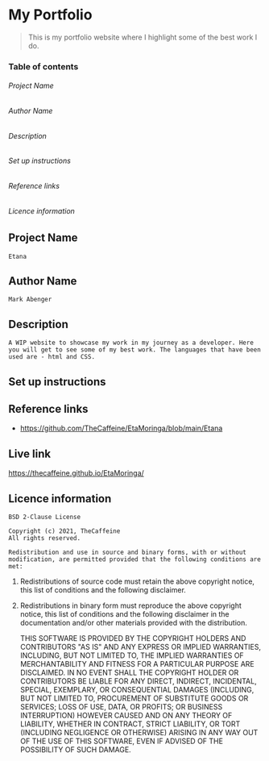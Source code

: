 # My Portfolio 

>This is my portfolio website where I highlight some of the best work I do.

### Table of contents 

###### Project Name 
###### Author Name 
###### Description 
###### Set up instructions
###### Reference links
###### Licence information 


## Project Name

    Etana

## Author Name

    Mark Abenger

## Description 

    A WIP website to showcase my work in my journey as a developer. Here you will get to see some of my best work. The languages that have been used are - html and CSS.

## Set up instructions 

## Reference links

- https://github.com/TheCaffeine/EtaMoringa/blob/main/Etana

## Live link 
https://thecaffeine.github.io/EtaMoringa/

## Licence information 

    BSD 2-Clause License

    Copyright (c) 2021, TheCaffeine
    All rights reserved.

    Redistribution and use in source and binary forms, with or without
    modification, are permitted provided that the following conditions are met:

1. Redistributions of source code must retain the above copyright notice, this
   list of conditions and the following disclaimer.

2. Redistributions in binary form must reproduce the above copyright notice,
   this list of conditions and the following disclaimer in the documentation
   and/or other materials provided with the distribution.

    THIS SOFTWARE IS PROVIDED BY THE COPYRIGHT HOLDERS AND CONTRIBUTORS "AS IS"
    AND ANY EXPRESS OR IMPLIED WARRANTIES, INCLUDING, BUT NOT LIMITED TO, THE
    IMPLIED WARRANTIES OF MERCHANTABILITY AND FITNESS FOR A PARTICULAR PURPOSE ARE
    DISCLAIMED. IN NO EVENT SHALL THE COPYRIGHT HOLDER OR CONTRIBUTORS BE LIABLE
    FOR ANY DIRECT, INDIRECT, INCIDENTAL, SPECIAL, EXEMPLARY, OR CONSEQUENTIAL
    DAMAGES (INCLUDING, BUT NOT LIMITED TO, PROCUREMENT OF SUBSTITUTE GOODS OR
    SERVICES; LOSS OF USE, DATA, OR PROFITS; OR BUSINESS INTERRUPTION) HOWEVER
    CAUSED AND ON ANY THEORY OF LIABILITY, WHETHER IN CONTRACT, STRICT LIABILITY,
    OR TORT (INCLUDING NEGLIGENCE OR OTHERWISE) ARISING IN ANY WAY OUT OF THE USE
    OF THIS SOFTWARE, EVEN IF ADVISED OF THE POSSIBILITY OF SUCH DAMAGE.
